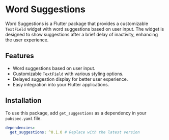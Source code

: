 # Word Suggestions

Word Suggestions is a Flutter package that provides a customizable `TextField` widget with word suggestions based on user input. The widget is designed to show suggestions after a brief delay of inactivity, enhancing the user experience.

## Features

- Word suggestions based on user input.
- Customizable `TextField` with various styling options.
- Delayed suggestion display for better user experience.
- Easy integration into your Flutter applications.

## Installation

To use this package, add `get_suggestions` as a dependency in your `pubspec.yaml` file.

```yaml
dependencies:
  get_suggestions: ^0.1.0 # Replace with the latest version
